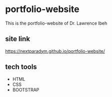 # portfolio-website
This is the portfolio-website of Dr. Lawrence Ibeh

## site link
https://nextparadym.github.io/portfolio-website/

## tech tools
- HTML 
- CSS
- BOOTSTRAP
